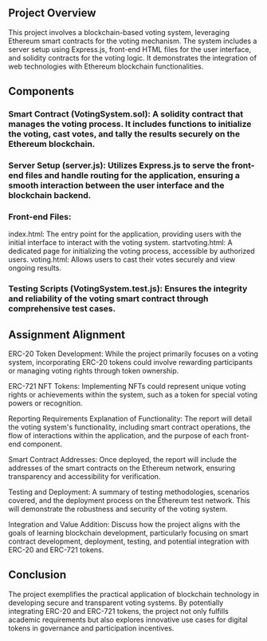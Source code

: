## Project Overview
This project involves a blockchain-based voting system, leveraging Ethereum smart contracts for the voting mechanism. The system includes a server setup using Express.js, front-end HTML files for the user interface, and solidity contracts for the voting logic. It demonstrates the integration of web technologies with Ethereum blockchain functionalities.

## Components
### Smart Contract (VotingSystem.sol): A solidity contract that manages the voting process. It includes functions to initialize the voting, cast votes, and tally the results securely on the Ethereum blockchain.

### Server Setup (server.js): Utilizes Express.js to serve the front-end files and handle routing for the application, ensuring a smooth interaction between the user interface and the blockchain backend.

### Front-end Files:

index.html: The entry point for the application, providing users with the initial interface to interact with the voting system.
startvoting.html: A dedicated page for initializing the voting process, accessible by authorized users.
voting.html: Allows users to cast their votes securely and view ongoing results.
### Testing Scripts (VotingSystem.test.js): Ensures the integrity and reliability of the voting smart contract through comprehensive test cases.

## Assignment Alignment
ERC-20 Token Development: While the project primarily focuses on a voting system, incorporating ERC-20 tokens could involve rewarding participants or managing voting rights through token ownership.

ERC-721 NFT Tokens: Implementing NFTs could represent unique voting rights or achievements within the system, such as a token for special voting powers or recognition.

Reporting Requirements
Explanation of Functionality: The report will detail the voting system's functionality, including smart contract operations, the flow of interactions within the application, and the purpose of each front-end component.

Smart Contract Addresses: Once deployed, the report will include the addresses of the smart contracts on the Ethereum network, ensuring transparency and accessibility for verification.

Testing and Deployment: A summary of testing methodologies, scenarios covered, and the deployment process on the Ethereum test network. This will demonstrate the robustness and security of the voting system.

Integration and Value Addition: Discuss how the project aligns with the goals of learning blockchain development, particularly focusing on smart contract development, deployment, testing, and potential integration with ERC-20 and ERC-721 tokens.

## Conclusion
The project exemplifies the practical application of blockchain technology in developing secure and transparent voting systems. By potentially integrating ERC-20 and ERC-721 tokens, the project not only fulfills academic requirements but also explores innovative use cases for digital tokens in governance and participation incentives.
